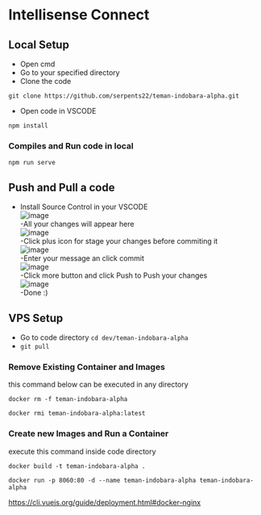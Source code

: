 # Intellisense Connect
## Local Setup
- Open cmd
- Go to your specified directory
- Clone the code
```
git clone https://github.com/serpents22/teman-indobara-alpha.git
```
- Open code in VSCODE
```
npm install
```
### Compiles and Run code in local
```
npm run serve
```
## Push and Pull a code
- Install Source Control in your VSCODE <br>
![image](https://user-images.githubusercontent.com/63382551/197256874-d1332905-30df-453e-88e4-1a9bd4cac7ca.png)<br>
-All your changes will appear here<br>
![image](https://user-images.githubusercontent.com/63382551/197256945-e60fcd21-e9ce-46a4-9ddd-d385f0ac7e58.png)<br>
-Click plus icon for stage your changes before commiting it<br>
![image](https://user-images.githubusercontent.com/63382551/197257129-14067365-3904-49cf-a3a7-3cf235a0dd98.png)<br>
-Enter your message an click commit<br>
![image](https://user-images.githubusercontent.com/63382551/197257287-324636a7-9811-4b7f-9018-3972d12737fc.png)<br>
-Click more button and click Push to Push your changes<br>
![image](https://user-images.githubusercontent.com/63382551/197257417-f737ef6d-7110-4007-83d7-58a06c923df6.png)<br>
-Done :)





## VPS Setup
- Go to code directory ```cd dev/teman-indobara-alpha```
- ``` git pull ```

### Remove Existing Container and Images
this command below can be executed in any directory
```
docker rm -f teman-indobara-alpha
```

```
docker rmi teman-indobara-alpha:latest
```

### Create new Images and Run a Container
execute this command inside code directory
```
docker build -t teman-indobara-alpha .
```

```
docker run -p 8060:80 -d --name teman-indobara-alpha teman-indobara-alpha
```


https://cli.vuejs.org/guide/deployment.html#docker-nginx
